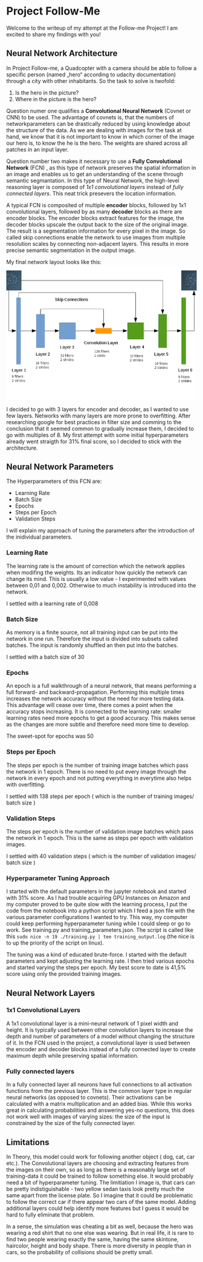 # Project Follow-Me #

Welcome to the writeup of my attempt at the Follow-me Project! I am excited to share my findings with you!

## Neural Network Architecture

In Project Follow-me, a Quadcopter with a camera should be able to follow a specific person (named „hero“ according to udacity documentation)  through a city with other inhabitants. So the task to solve is twofold:
1. Is the hero in the picture?
2. Where in the picture is the hero?

Question numer one qualifies a **Convolutional Neural Network** (Covnet or CNN) to be used. The advantage of covnets is, that the numbers of networkparameters can be drastically reduced by using knowledge about the structure of the data. As we are dealing with images for the task at hand, we know that it is not important to know in which corner of the image our hero is, to know the he is the hero. The weights are shared across all patches in an input layer.

Question number two makes it necessary to use a **Fully Convolutional Network** (FCN) , as this type of network preserves the spatial information in an image and enables us to get an understanding of the scene through semantic segmantation. In this type of Neural Network, the high-level reasoning layer is composed of *1x1 convolutional layers* instead of *fully connected layers*. This neat trick presevers the location information.

A typical FCN is composited of multiple **encoder** blocks, followed by 1x1 convolutional layers, followed by as many **decoder** blocks as there are encoder blocks. The encoder blocks extract features for the image, the decoder blocks upscale the output back to the size of the original image. The result is a segmentation information for every pixel in the image. So called skip connections enable the network to use images from multiple resolution scales by connecting non-adjacent layers. This results in more precise semantic segmentation in the output image.

My final network layout looks like this:
![nwarch](https://github.com/yulivee/RoboND-DeepLearning-Project/raw/master/docs/network-drawing.png "Network Architecture")

I decided to go with 3 layers for encoder and decoder, as I wanted to use few layers. Networks with many layers are more prone to overfitting. After researching google for best practices in filter size and comming to the conclusion that it seemed common to gradually increase them, I decided to go with multiples of 8. My first attempt with some initial hyperparameters already went straigth for 31% final score, so I decided to stick with the architecture.

## Neural Network Parameters

The Hyperparameters of this FCN are:

- Learning Rate
- Batch Size
- Epochs
- Steps per Epoch
- Validation Steps

I will explain my approach of tuning the parameters after the introduction of the inidividual parameters.

### Learning Rate
The learning rate is the amount of correction which the network applies when modifing the weights. Its an indicator how quickly the network can change its mind. This is usually a low value - I experimented with values between 0,01 and 0,002. Otherwise to much instability is introduced into the network.

I settled with a learning rate of 0,008

### Batch Size
As memory is a finite source, not all training input can be put into the network in one run. Therefore the input is divided into subsets called batches. The input is randomly shuffled an then put into the batches.

I settled with a batch size of 30

### Epochs
An epoch is a full walkthrough of a neural network, that means performing a full forward- and backward-propagation. Performing this multiple times increases the network accuracy without the need for more testing data. This advantage will cease over time, there comes a point when the accuracy stops increasing. It is connected to the learning rate: smaller learning rates need more epochs to get a good accuracy. This makes sense as the changes are more subtle and therefore need more time to develop.

The sweet-spot for epochs was 50

### Steps per Epoch
The steps per epoch is the number of training image batches which pass the network in 1 epoch. There is no need to put every image through the network in every epoch and not putting everything in everytime also helps with overfitting.

I settled with 138 steps per epoch ( which is the number of training images/ batch size )

### Validation Steps
The steps per epoch is the number of validation image batches which pass the network in 1 epoch. This is the same as steps per epoch with validation images.

I settled with 40 validation steps ( which is the number of validation images/ batch size )

### Hyperparameter Tuning Approach

I started with the default parameters in the jupyter notebook and started with 31% score. As I had trouble acquiring GPU Instances on Amazon and my computer proved to be quite slow with the learning process, I put the code from the notebook into a python script which I feed a json file with the various parameter configurations I wanted to try. This way, my computer could keep performing hyperparameter tuning while I could sleep or go to work. See training.py and training\_parameters.json. The script is called like this `sudo nice -n 19 ./training.py | tee training_output.log` (the nice is to up the priority of the script on linux).

The tuning was a kind of educated brute-force. I started with the default parameters and kept adjusting the learning rate. I then tried various epochs and started varying the steps per epoch. My best score to date is 41,5% score using only the provided training images.

## Neural Network Layers

### 1x1 Convolutional Layers
A 1x1 convolutional layer is a mini-neural network of 1 pixel width and height. It is typically used between other convolution layers to increase the depth and number of parameters of a model without changing the structure of it. In the FCN used in the project, a convolutional layer is used between the encoder and decoder blocks instead of a fully connected layer to create maximum depth while preserving spatial information.


### Fully connected layers

In a fully connected layer all neurons have full connections to all activation functions from the previous layer. This is the common layer type in regular neural networks (as opposed to covnets). Their activations can be calculated with a matrix multiplication and an added bias. While this works great in calculating probabilities and answering yes-no questions, this does not work well with images of varying sizes: the size of the input is constrained by the size of the fully connected layer.

## Limitations

In Theory, this model could work for following another object ( dog, cat, car etc.). The Convolutional layers are choosing and extracting features from the images on their own, so as long as there is a reasonably large set of training-data it could be trained to follow something else. It would probably need a bit of hyperparameter tuning. The limitiation I image is, that cars can be pretty indistiguishable - two yellow sedan taxis look pretty much the same apart from the license plate. So I imagine that it could be problematic to follow the correct car if there appear two cars of the same model. Adding additional layers could help identify more features but I guess it would be hard to fully eliminate that problem.

In a sense, the simulation was cheating a bit as well, because the hero was wearing a red shirt that no one else was wearing. But in real life, it is rare to find two people wearing exactly the same, having the same skintone, haircolor, height and body shape. There is more diversity in people than in cars, so the probability of collisions should be pretty small.
